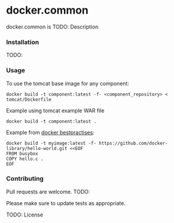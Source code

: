 # docker.common

docker.common is TODO: Description

### Installation

TODO: 

### Usage

To use the tomcat base image for any component:
```shell script
docker build -t component:latest -f- <component_repository> < tomcat/Dockerfile
```

Example using tomcat example WAR file
```shell script
docker build -t component:latest .
```

Example from [docker bestpractises](https://docs.docker.com/develop/develop-images/dockerfile_best-practices/#pipe-dockerfile-through-stdin):
```shell script
docker build -t myimage:latest -f- https://github.com/docker-library/hello-world.git <<EOF
FROM busybox
COPY hello.c .
EOF
```

### Contributing
Pull requests are welcome. TODO:

Please make sure to update tests as appropriate.

TODO: License
